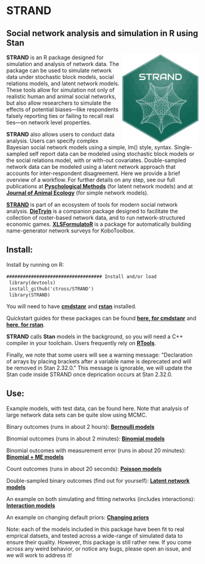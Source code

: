 STRAND
========
 Social network analysis and simulation in R using Stan 
 ------

<img align="right" src="https://github.com/ctross/STRAND/blob/main/logo.png" alt="logo" width="200"> 


**STRAND** is an R package designed for simulation and analysis of network data.  The package can be used to simulate network data under stochastic block models, social relations models, and latent network models. These tools allow for simulation not only of realistic human and animal social networks, but also allow researchers to simulate the effects of potential biases—like respondents falsely reporting ties or failing to recall real ties—on network level properties. 

**STRAND** also allows users to conduct data analysis. Users can specify complex Bayesian social network models using a simple, lm() style, syntax. Single-sampled self report data can be modeled using stochastic block models or the social relations model, with or with-out covariates. Double-sampled network data can be modeled using a latent network approach that accounts for inter-respondent disagreement. Here we provide a brief overview of a workflow. For further details on any step, see our full publications at [**Pyschological Methods**](https://psycnet.apa.org/record/2023-51200-001) (for latent network models) and at [**Journal of Animal Ecology**](https://besjournals.onlinelibrary.wiley.com/doi/full/10.1111/1365-2656.14021) (for simple network models).
  
[**STRAND**](https://github.com/ctross/STRAND) is part of an ecosystem of tools for modern social network analysis. [**DieTryin**](https://github.com/ctross/DieTryin) is a companion package designed to facilitate the collection of roster-based network data, and to run network-structured economic games. [**XLSFormulatoR**](https://github.com/ADR1993/XLSFormulatoR) is a package for automatically building name-generator network surveys for KoboToolbox.

Install:
--------------
Install by running on R:
```{r}
################################### Install and/or load
 library(devtools)
 install_github('ctross/STRAND')
 library(STRAND)
```

You will need to have [**cmdstanr**](https://mc-stan.org/cmdstanr/) and [**rstan**](https://mc-stan.org/users/interfaces/rstan) installed.

Quickstart guides for these packages can be found [**here, for cmdstanr**](https://mc-stan.org/cmdstanr/articles/cmdstanr.html) and [**here, for rstan**](https://github.com/stan-dev/rstan/wiki/RStan-Getting-Started). 

**STRAND** calls **Stan** models in the background, so you will need a C++ compiler in your toolchain. Users frequently rely on [**RTools**](https://cran.r-project.org/bin/windows/Rtools/).

Finally, we note that some users will see a warning message: "Declaration of arrays by placing brackets after a variable name is deprecated and will be removed in Stan 2.32.0." This message is ignorable, we will update the Stan code inside STRAND once deprication occurs at Stan 2.32.0.

Use:
--------------

Example models, with test data, can be found here. Note that analysis of large network data sets can be quite slow using MCMC. 

Binary outcomes (runs in about 2 hours): [**Bernoulli models**](https://github.com/ctross/STRAND/blob/main/tutorials/Bernoulli_Example.R)

Binomial outcomes (runs in about 2 minutes): [**Binomial models**](https://github.com/ctross/STRAND/blob/main/tutorials/Binomial_Example.R)

Binomial outcomes with measurement error (runs in about 20 minutes): [**Binomial + ME models**](https://github.com/ctross/STRAND/blob/main/tutorials/Binomial_Measurement_Error_Example.R)

Count outcomes (runs in about 20 seconds): [**Poisson models**](https://github.com/ctross/STRAND/blob/main/tutorials/Poisson_Example.R)

Double-sampled binary outcomes (find out for yourself): [**Latent network models**](https://github.com/ctross/STRAND/blob/main/tutorials/LatentNetwork_Example.R)

An example on both simulating and fitting networks (includes interactions): [**Interaction models**](https://github.com/ctross/STRAND/blob/main/tutorials/Interaction_Example.R)

An example on changing default priors: [**Changing priors**](https://github.com/ctross/STRAND/blob/main/tutorials/ChangingPriors_Example.R)

Note: each of the models included in this package have been fit to real emprical datsets, and tested across a wide-range of simulated data to ensure their quality. However, this package is still rather new. If you come across any weird behavior, or notice any bugs, please open an issue, and we will work to address it!
